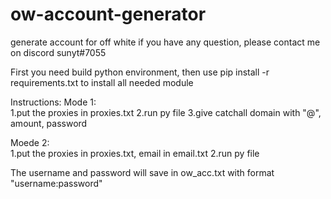 # ow-account-generator
generate account for off white
if you have any question, please contact me on discord sunyt#7055

First you need build python environment, then use pip install -r requirements.txt to install all needed module

Instructions:
Mode 1:<br> 
        1.put the proxies in proxies.txt
        2.run py file
        3.give catchall domain with "@", amount, password
        
Moede 2:<br>
        1.put the proxies in proxies.txt, email in email.txt
        2.run py file
        
The username and password will save in ow_acc.txt with format "username:password"
